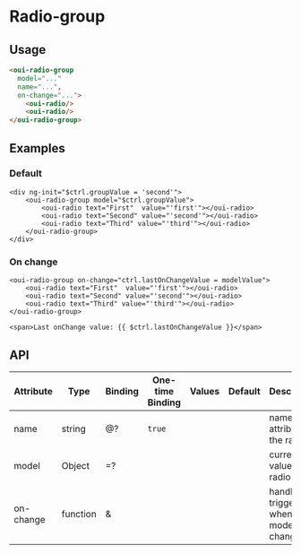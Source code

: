 # Radio-group

<component-status cx-design="complete" ux="rc"></component-status>

## Usage

```html
<oui-radio-group
  model="..."
  name="...",
  on-change="...">
    <oui-radio/>
    <oui-radio/>
</oui-radio-group>
```

## Examples

### Default

```html:preview
<div ng-init="$ctrl.groupValue = 'second'">
    <oui-radio-group model="$ctrl.groupValue">
        <oui-radio text="First"  value="'first'"></oui-radio>
        <oui-radio text="Second" value="'second'"></oui-radio>
        <oui-radio text="Third" value="'third'"></oui-radio>
    </oui-radio-group>
</div>
```

### On change

```html:preview
<oui-radio-group on-change="ctrl.lastOnChangeValue = modelValue">
    <oui-radio text="First"  value="'first'"></oui-radio>
    <oui-radio text="Second" value="'second'"></oui-radio>
    <oui-radio text="Third" value="'third'"></oui-radio>
</oui-radio-group>

<span>Last onChange value: {{ $ctrl.lastOnChangeValue }}</span>
```

## API

| Attribute     | Type                    | Binding | One-time Binding | Values                   | Default | Description
| ----          | ----                    | ----    | ----             | ----                     | ----    | ----
| name          | string                  | @?      | `true`           |                          |         | name attribute of the radio
| model         | Object                  | =?      |                  |                          |         | current value of the radio
| on-change     | function                | &       |                  |                          |         | handler triggered when model has changed
